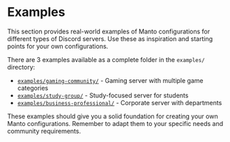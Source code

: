 # Examples

This section provides real-world examples of Manto configurations for different types of Discord servers. Use these as inspiration and starting points for your own configurations.

There are 3 examples available as a complete folder in the `examples/` directory:

- [`examples/gaming-community/`](../examples/gaming-community/) - Gaming server with multiple game categories
- [`examples/study-group/`](../examples/study-group/) - Study-focused server for students
- [`examples/business-professional/`](../examples/business-professional/) - Corporate server with departments

These examples should give you a solid foundation for creating your own Manto configurations. Remember to adapt them to your specific needs and community requirements.

